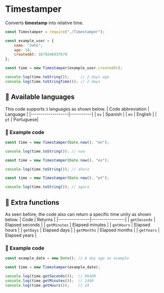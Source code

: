 # Timestamper
Converts **timestamp** into relative time.

```js
const Timestamper = require("./Timestamper");

const example_user = {
    name: "John",
    age: 18,
    createdAt: 1679246937679
};

const time = new Timestamper(example_user.createdAt);

console.log(time.toString());     // 2 days ago
console.log(time.toStringTime()); // 2 days
```

## :small_blue_diamond: Available languages
This code supports `3` languages as shown below.
| Code abbreviation | Language  |
|-------------------|-----------|
|       `es`        | Spanish   |
|       `en`        | English   |
|       `pt`        | Portuguese|

### :wrench: Example code
```js
const time = new Timestamper(Date.now(), "en");

console.log(time.toString()); // now
```
```js
const time = new Timestamper(Date.now(), "es");

console.log(time.toString()); // ahora
```
```js
const time = new Timestamper(Date.now(), "pt");

console.log(time.toString()); // agora
```

## :small_blue_diamond: Extra functions
As seen before, the code also can return a specific time unity as shown below.
|      Code      |     Returns     |
|----------------|-----------------|
| `getSeconds`   | Elapsed seconds |
| `getMinutes`   | Elapsed minutes |
| `getHours`     | Elapsed hours   |
| `getDays`      | Elapsed days    |
| `getMonths`    | Elapsed months  |
| `getYears`     | Elapsed years   |
### :wrench: Example code
```js
const example_date = new Date(); // A day ago as example

const time = new Timestamper(example_date);

console.log(time.getSeconds());  // 86400
console.log(time.getMinutes());  // 1440
console.log(time.getHours());    // 24
```
